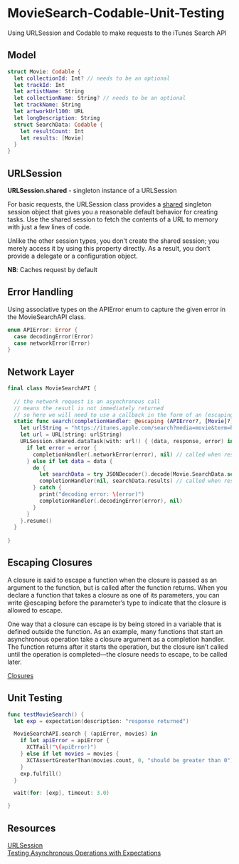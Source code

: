 # MovieSearch-Codable-Unit-Testing
Using URLSession and Codable to make requests to the iTunes Search API

## Model 

```swift 
struct Movie: Codable {
  let collectionId: Int? // needs to be an optional
  let trackId: Int
  let artistName: String
  let collectionName: String? // needs to be an optional
  let trackName: String
  let artworkUrl100: URL
  let longDescription: String
  struct SearchData: Codable {
    let resultCount: Int
    let results: [Movie]
  }
}
```

## URLSession 

**URLSession.shared** - singleton instance of a URLSession  

For basic requests, the URLSession class provides a [shared](https://developer.apple.com/documentation/foundation/urlsession/1409000-shared) singleton session object that gives you a reasonable default behavior for creating tasks. Use the shared session to fetch the contents of a URL to memory with just a few lines of code.

Unlike the other session types, you don’t create the shared session; you merely access it by using this property directly. As a result, you don’t provide a delegate or a configuration object.

**NB**: Caches request by default  

## Error Handling 

Using associative types on the APIError enum to capture the given error in the MovieSearchAPI class. 

```swift
enum APIError: Error {
  case decodingError(Error)
  case networkError(Error)
}
```

## Network Layer 

```swift 
final class MovieSearchAPI {
  
  // the network request is an asynchronous call
  // means the resutl is not immediately returned
  // so here we will need to use a callback in the form of an (escaping closure) to return the response is returned from the request
  static func search(completionHandler: @escaping (APIError?, [Movie]?) -> Void)  {
    let urlString = "https://itunes.apple.com/search?media=movie&term=holiday&limit=100"
    let url = URL(string: urlString)
    URLSession.shared.dataTask(with: url!) { (data, response, error) in
      if let error = error {
        completionHandler(.networkError(error), nil) // called when response is returned
      } else if let data = data {
        do {
          let searchData = try JSONDecoder().decode(Movie.SearchData.self, from: data)
          completionHandler(nil, searchData.results) // called when response is returned
        } catch {
          print("decoding error: \(error)")
          completionHandler(.decodingError(error), nil)
        }
      }
    }.resume()
  }
  
}
```

## Escaping Closures 

A closure is said to escape a function when the closure is passed as an argument to the function, but is called after the function returns. When you declare a function that takes a closure as one of its parameters, you can write @escaping before the parameter’s type to indicate that the closure is allowed to escape.

One way that a closure can escape is by being stored in a variable that is defined outside the function. As an example, many functions that start an asynchronous operation take a closure argument as a completion handler. The function returns after it starts the operation, but the closure isn’t called until the operation is completed—the closure needs to escape, to be called later.

[Closures](https://docs.swift.org/swift-book/LanguageGuide/Closures.html)   

## Unit Testing 

```swift 
func testMovieSearch() {
  let exp = expectation(description: "response returned")

  MovieSearchAPI.search { (apiError, movies) in
    if let apiError = apiError {
      XCTFail("\(apiError)")
    } else if let movies = movies {
      XCTAssertGreaterThan(movies.count, 0, "should be greater than 0")
    }
    exp.fulfill()
  }

  wait(for: [exp], timeout: 3.0)

}
```

## Resources 

[URLSession](https://developer.apple.com/documentation/foundation/urlsession)   
[Testing Asynchronous Operations with Expectations](https://developer.apple.com/documentation/xctest/asynchronous_tests_and_expectations/testing_asynchronous_operations_with_expectations)  

